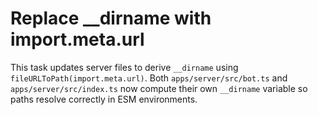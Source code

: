 # Replace __dirname with import.meta.url

This task updates server files to derive `__dirname` using `fileURLToPath(import.meta.url)`. Both `apps/server/src/bot.ts` and `apps/server/src/index.ts` now compute their own `__dirname` variable so paths resolve correctly in ESM environments.
